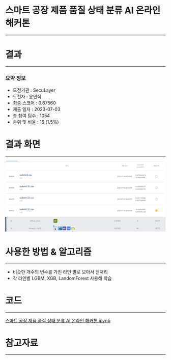# 스마트 공장 제품 품질 상태 분류 AI 온라인 해커톤
-----------------------------------
# 결과
-----------------------------------
### 요약 정보
  * 도전기관 : SecuLayer
  * 도전자 : 윤민식
  * 최종 스코어 : 0.67560
  * 제출 일자 : 2023-07-03
  * 총 참여 팀수 : 1054
  * 순위 및 비율 : 16 (1.5%)
# 결과 화면
-----------------------------------
![score](./img/score.PNG)
![rank](./img/rank.PNG)
# 사용한 방법 & 알고리즘
----------------------------------
  * 비슷한 개수의 변수를 가진 라인 별로 모아서 전처리
  * 각 라인별 LGBM, XGB, LandomForest 사용해 학습
# 코드
----------------------------------
[스마트 공장 제품 품질 상태 분류 AI 온라인 해커톤.ipynb](./스마트_공장_제품_품질_상태_분류_AI_온라인_해커톤.ipynb)
# 참고자료
----------------------------------
